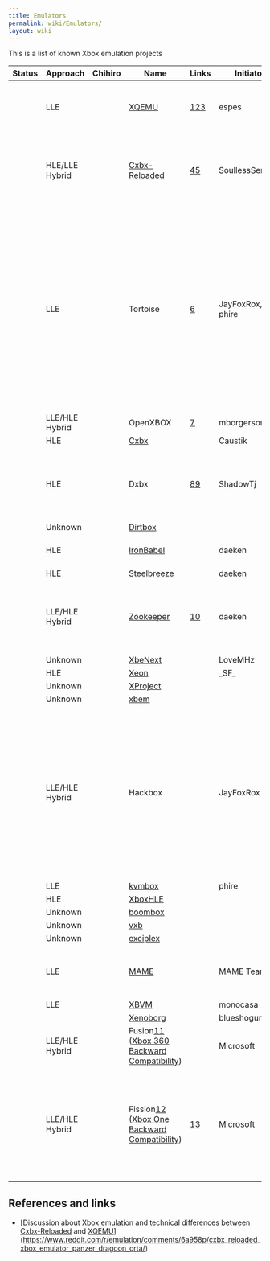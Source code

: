 ```yaml
---
title: Emulators
permalink: wiki/Emulators/
layout: wiki
---
```


This is a list of known Xbox emulation projects

| Status | Approach       | Chihiro | Name                                                                                                                                                                                     | Links                                                                                        | Initiator        | Platform                 | License     | Notes                                                                                                                                                                                                                                                                                                                                                                            |
|--------|----------------|---------|------------------------------------------------------------------------------------------------------------------------------------------------------------------------------------------|----------------------------------------------------------------------------------------------|------------------|--------------------------|-------------|----------------------------------------------------------------------------------------------------------------------------------------------------------------------------------------------------------------------------------------------------------------------------------------------------------------------------------------------------------------------------------|
|        | LLE            |         | [XQEMU](/wiki/XQEMU "wikilink")                                                                                                                                                                | [1](http://xqemu.com/)[2](https://github.com/xqemu/)[3](https://github.com/espes/xqemu)      | espes            | Windows/Linux/Mac/Others |             | XQEMU supports hardware-acceleration for the CPU emulation on Linux through KVM.                                                                                                                                                                                                                                                                                                 |
|        | HLE/LLE Hybrid |         | [Cxbx-Reloaded](/wiki/Cxbx-Reloaded "wikilink")                                                                                                                                                | [4](http://cxbx-reloaded.co.uk/)[5](https://github.com/Cxbx-Reloaded/Cxbx-Reloaded)          | SoullessSentinel | Windows                  |             | Cxbx-Reloaded supports LLE GPU emulation which was taken from XQEMU. At the time of writing, it is significantly slower than in XQEMU.                                                                                                                                                                                                                                           |
|        | LLE            |         | Tortoise                                                                                                                                                                                 | [6](https://gitlab.com/kvmbox-reloaded/)                                                     | JayFoxRox, phire |                          |             | The decision was made to create an HLE / LLE Xbox emulation project which is maintained similar to Dolphin or Citra. A key focus was on design simplicity. The project started as a continuation of kvmbox, with devices being copied from the XQEMU source code. The project was called kvmbox-reloaded, while the name was being decided. The HLE portion was never worked on. |
|        | LLE/HLE Hybrid |         | OpenXBOX                                                                                                                                                                                 | [7](https://github.com/mborgerson/OpenXBOX)                                                  | mborgerson       |                          |             |                                                                                                                                                                                                                                                                                                                                                                                  |
|        | HLE            |         | [Cxbx](/wiki/Cxbx "wikilink")                                                                                                                                                                  |                                                                                              | Caustik          | Windows                  |             |                                                                                                                                                                                                                                                                                                                                                                                  |
|        | HLE            |         | Dxbx                                                                                                                                                                                     | [8](http://dxbx-emu.com)[9](https://github.com/PatrickvL/Dxbx/)                              | ShadowTj         | Windows                  |             | The project was started on March 23rd 2008. It is an improved port of Cxbx to the Delphi programming language.                                                                                                                                                                                                                                                                   |
|        | Unknown        |         | [Dirtbox](https://github.com/impeachgod/Dirtbox)                                                                                                                                         |                                                                                              |                  | Windows                  |             |                                                                                                                                                                                                                                                                                                                                                                                  |
|        | HLE            |         | [IronBabel](https://sourceforge.net/p/ironbabel/code/HEAD/tree/trunk/Box/Xbox/)                                                                                                          |                                                                                              | daeken           | Unknown                  |             | This seems to have been a generic portability framework                                                                                                                                                                                                                                                                                                                          |
|        | HLE            |         | [Steelbreeze](https://github.com/daeken/Steelbreeze)                                                                                                                                     |                                                                                              | daeken           | Unknown                  |             |                                                                                                                                                                                                                                                                                                                                                                                  |
|        | LLE/HLE Hybrid |         | [Zookeeper](https://github.com/daeken/Zookeeper)                                                                                                                                         | [10](https://www.reddit.com/r/EmuDev/comments/4isyvu/project_zookeeper_a_new_xbox_emulator/) | daeken           | Mac                      |             | Using Apple's Hypervisor.framework to run a custom kernel (NightBeliever in the repo) and then running Xbox code from there                                                                                                                                                                                                                                                      |
|        | Unknown        |         | [XbeNext](http://ngemu.com/threads/.154342/)                                                                                                                                             |                                                                                              | LoveMHz          | Windows                  |             |                                                                                                                                                                                                                                                                                                                                                                                  |
|        | HLE            |         | [Xeon](http://ngemu.com/forums/.65/)                                                                                                                                                     |                                                                                              | \_SF\_           | Windows                  |             |                                                                                                                                                                                                                                                                                                                                                                                  |
|        | Unknown        |         | [XProject](http://ngemu.com/threads/.105210/)                                                                                                                                            |                                                                                              |                  | Windows                  |             |                                                                                                                                                                                                                                                                                                                                                                                  |
|        | Unknown        |         | [xbem](https://code.google.com/p/xbem)                                                                                                                                                   |                                                                                              |                  | Windows                  |             |                                                                                                                                                                                                                                                                                                                                                                                  |
|        | LLE/HLE Hybrid |         | Hackbox                                                                                                                                                                                  |                                                                                              | JayFoxRox        | Windows/Linux            | Private     | This was originally going to be a commercial emulator (but plans were dropped quickly in favor of preservation). The source code was temporarily public but then made private. The source code is still available to a selected group of developers. Hackbox was designed from scratch but re-used code from Cxbx for HLE routine detection.                                     |
|        | LLE            |         | [kvmbox](https://github.com/phire/kvmbox)                                                                                                                                                |                                                                                              | phire            | Linux                    |             |                                                                                                                                                                                                                                                                                                                                                                                  |
|        | HLE            |         | [XboxHLE](https://github.com/Gabriel-Maldonado/XboxHLE)                                                                                                                                  |                                                                                              |                  | Windows                  |             |                                                                                                                                                                                                                                                                                                                                                                                  |
|        | Unknown        |         | [boombox](https://github.com/bjh83/boombox)                                                                                                                                              |                                                                                              |                  | Windows                  |             |                                                                                                                                                                                                                                                                                                                                                                                  |
|        | Unknown        |         | [vxb](https://github.com/docbrown/vxb)                                                                                                                                                   |                                                                                              |                  | Windows                  |             |                                                                                                                                                                                                                                                                                                                                                                                  |
|        | Unknown        |         | [exciplex](https://github.com/quantumdude836/exciplex)                                                                                                                                   |                                                                                              |                  | Windows                  |             |                                                                                                                                                                                                                                                                                                                                                                                  |
|        | LLE            |         | [MAME](http://mamedev.org/)                                                                                                                                                              |                                                                                              | MAME Team        | Windows/Linux/Mac/Others |             | Focus seems to be on Chihiro emulation. Does Xbox (non-Chihiro) emulation exist yet?                                                                                                                                                                                                                                                                                             |
|        | LLE            |         | [XBVM](https://github.com/monocasa/xbvm)                                                                                                                                                 |                                                                                              | monocasa         | Linux                    |             |                                                                                                                                                                                                                                                                                                                                                                                  |
|        |                |         | [Xenoborg](http://xenoborg-emu.blogspot.com/)                                                                                                                                            |                                                                                              | blueshogun96     | Windows                  |             |                                                                                                                                                                                                                                                                                                                                                                                  |
|        | LLE/HLE Hybrid |         | Fusion[11](http://michaelbrundage.com/project/xbox-360-emulator/) ([Xbox 360 Backward Compatibility](/wiki/Xbox_360_Backward_Compatibility "wikilink"))                                        |                                                                                              | Microsoft        | Xbox 360                 | Proprietary |                                                                                                                                                                                                                                                                                                                                                                                  |
|        | LLE/HLE Hybrid |         | Fission[12](http://www.ign.com/articles/2017/10/23/the-untold-story-of-xbox-one-backwards-compatibility) ([Xbox One Backward Compatibility](/wiki/Xbox_One_Backward_Compatibility "wikilink")) | [13](http://www.xbox.com/en-US/xbox-one/backward-compatibility)                              | Microsoft        | Xbox One                 | Proprietary | Announced at E3 2017. Said to be working similar to the 360 support in the Xbox One [14](https://youtu.be/x0NKP7-h_G0?t=8503). The 360 support is probably ahead of time shader translation and runtime CPU translation [15](https://majornelson.com/podcast/584-xbox-one-backward-compatibility-turns-1/).                                                                      |

References and links
--------------------

-   [Discussion about Xbox emulation and technical differences between
    [Cxbx-Reloaded](/wiki/Cxbx-Reloaded "wikilink") and
    [XQEMU](/wiki/XQEMU "wikilink")](https://www.reddit.com/r/emulation/comments/6a958p/cxbx_reloaded_xbox_emulator_panzer_dragoon_orta/)

